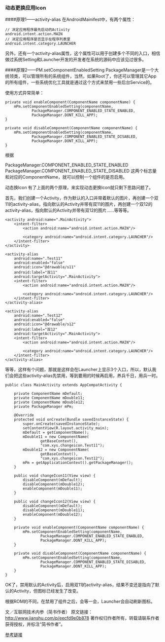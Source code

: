 ### 动态更换应用Icon

####原理1——activity-alias
在AndroidMainifest中，有两个属性：
```
// 决定应用程序最先启动的Activity
android.intent.action.MAIN 
// 决定应用程序是否显示在程序列表里
android.intent.category.LAUNCHER
```

另外，还有一个activity-alias属性，这个属性可以用于创建多个不同的入口，相信做过系统Setting和Launcher开发的开发者在系统的源码中应该见过很多。

####原理2——PM.setComponentEnabledSetting
PackageManager是一个大统领类，可以管理所有的系统组件，当然，如果Root了，你还可以管理其它App的所有组件，一些系统优化工具就是通过这个方式来禁用一些后台Service的。

使用方式异常简单：
```
private void enableComponent(ComponentName componentName) {
    mPm.setComponentEnabledSetting(componentName,
            PackageManager.COMPONENT_ENABLED_STATE_ENABLED,
            PackageManager.DONT_KILL_APP);
}

private void disableComponent(ComponentName componentName) {
    mPm.setComponentEnabledSetting(componentName,
            PackageManager.COMPONENT_ENABLED_STATE_DISABLED,
            PackageManager.DONT_KILL_APP);
}
```
根据

PackageManager.COMPONENT_ENABLED_STATE_ENABLED    
PackageManager.COMPONENT_ENABLED_STATE_DISABLED
这两个标志量和对应的ComponentName，就可以控制一个组件的是否启用。

动态换Icon
有了上面的两个原理，来实现动态更换Icon就只剩下思路问题了。

首先，我们创建一个Activity，作为默认的入口并带着默认的图片，再创建一个双11的activity-alias，指向默认的Activity并带有双11的图片，再创建一个双12的activity-alias，指向默认的Activity并带有双12的图片……等等等。
```
<activity android:name=".MainActivity">
    <intent-filter>
        <action android:name="android.intent.action.MAIN"/>

        <category android:name="android.intent.category.LAUNCHER"/>
    </intent-filter>
</activity>

<activity-alias
    android:name=".Test11"
    android:enabled="false"
    android:icon="@drawable/s11"
    android:label="双11"
    android:targetActivity=".MainActivity">
    <intent-filter>
        <action android:name="android.intent.action.MAIN"/>

        <category android:name="android.intent.category.LAUNCHER"/>
    </intent-filter>
</activity-alias>

<activity-alias
    android:name=".Test12"
    android:enabled="false"
    android:icon="@drawable/s12"
    android:label="双12"
    android:targetActivity=".MainActivity">
    <intent-filter>
        <action android:name="android.intent.action.MAIN"/>

        <category android:name="android.intent.category.LAUNCHER"/>
    </intent-filter>
</activity-alias>

```
等等，这样有个问题，那就是这样会在Launcher上显示3个入口，所以，默认我们会把这些activity-alias先禁用，等到要用的时候再启用，养兵千日，用兵一时。

```
public class MainActivity extends AppCompatActivity {

    private ComponentName mDefault;
    private ComponentName mDouble11;
    private ComponentName mDouble12;
    private PackageManager mPm;

    @Override
    protected void onCreate(Bundle savedInstanceState) {
        super.onCreate(savedInstanceState);
        setContentView(R.layout.activity_main);
        mDefault = getComponentName();
        mDouble11 = new ComponentName(
                getBaseContext(),
                "com.xys.changeicon.Test11");
        mDouble12 = new ComponentName(
                getBaseContext(),
                "com.xys.changeicon.Test12");
        mPm = getApplicationContext().getPackageManager();
    }

    public void changeIcon11(View view) {
        disableComponent(mDefault);
        disableComponent(mDouble12);
        enableComponent(mDouble11);
    }

    public void changeIcon12(View view) {
        disableComponent(mDefault);
        disableComponent(mDouble11);
        enableComponent(mDouble12);
    }

    private void enableComponent(ComponentName componentName) {
        mPm.setComponentEnabledSetting(componentName,
                PackageManager.COMPONENT_ENABLED_STATE_ENABLED,
                PackageManager.DONT_KILL_APP);
    }

    private void disableComponent(ComponentName componentName) {
        mPm.setComponentEnabledSetting(componentName,
                PackageManager.COMPONENT_ENABLED_STATE_DISABLED,
                PackageManager.DONT_KILL_APP);
    }
}
```
OK了，禁用默认的Activity后，启用双11的activity-alias，结果不变还是指向了默认的Activity，但图标已经发生了改变。

根据ROM的不同，在禁用了组件之后，会等一会，Launcher会自动刷新图标。

文／互联网技术内参（简书作者）
原文链接：http://www.jianshu.com/p/eecfd9e0b878
著作权归作者所有，转载请联系作者获得授权，并标注“简书作者”。

[参考链接](http://www.jianshu.com/p/eecfd9e0b878)